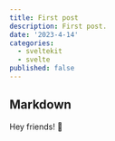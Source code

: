 ```yaml
---
title: First post
description: First post.
date: '2023-4-14'
categories:
  - sveltekit
  - svelte
published: false
---
```


## Markdown

Hey friends! 👋
